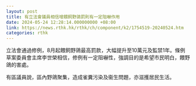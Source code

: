 ```yaml
---
layout: post
title: 有立法會議員相信增餵飼野鴿罰則有一定阻嚇作用
date: 2024-05-24 12:28:14.000000000 +08:00
link: https://news.rthk.hk/rthk/ch/component/k2/1754519-20240524.htm
categories: rthk
---
```


立法會通過修例，8月起餵飼野鴿最高罰款，大幅提升至10萬元及監禁1年。條例草案委員會主席李世榮相信，修例有一定阻嚇性，強調目的是希望市民明白，餵野鴿的害處。

有區議員說，區內野鴿聚集，造成雀糞污染及衞生問題，亦滋擭居民生活。
